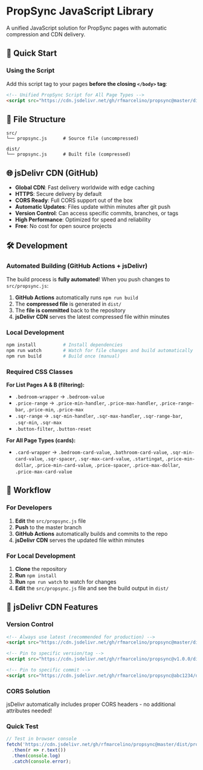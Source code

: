 # PropSync JavaScript Library

A unified JavaScript solution for PropSync pages with automatic compression and CDN delivery.

## 🚀 Quick Start

### Using the Script

Add this script tag to your pages **before the closing `</body>` tag**:

```html
<!-- Unified PropSync Script for All Page Types -->
<script src="https://cdn.jsdelivr.net/gh/rfmarcelino/propsync@master/dist/propsync.js"></script>
```

## 📁 File Structure

```
src/
└── propsync.js      # Source file (uncompressed)

dist/
└── propsync.js      # Built file (compressed)
```

## 🌐 jsDelivr CDN (GitHub)

- **Global CDN**: Fast delivery worldwide with edge caching
- **HTTPS**: Secure delivery by default
- **CORS Ready**: Full CORS support out of the box
- **Automatic Updates**: Files update within minutes after git push
- **Version Control**: Can access specific commits, branches, or tags
- **High Performance**: Optimized for speed and reliability
- **Free**: No cost for open source projects

## 🛠 Development

### Automated Building (GitHub Actions + jsDelivr)
The build process is **fully automated**! When you push changes to `src/propsync.js`:

1. **GitHub Actions** automatically runs `npm run build`
2. The **compressed file** is generated in `dist/`
3. The **file is committed** back to the repository
4. **jsDelivr CDN** serves the latest compressed file within minutes

### Local Development
```bash
npm install          # Install dependencies
npm run watch        # Watch for file changes and build automatically
npm run build        # Build once (manual)
```

### Required CSS Classes

**For List Pages A & B (filtering):**
- `.bedroom-wrapper` → `.bedroom-value`
- `.price-range` → `.price-min-handler`, `.price-max-handler`, `.price-range-bar`, `.price-min`, `.price-max`
- `.sqr-range` → `.sqr-min-handler`, `.sqr-max-handler`, `.sqr-range-bar`, `.sqr-min`, `.sqr-max`
- `.button-filter`, `.button-reset`

**For All Page Types (cards):**
- `.card-wrapper` → `.bedroom-card-value`, `.bathroom-card-value`, `.sqr-min-card-value`, `.sqr-spacer`, `.sqr-max-card-value`, `.startingat`, `.price-min-dollar`, `.price-min-card-value`, `.price-spacer`, `.price-max-dollar`, `.price-max-card-value`

## 🔄 Workflow

### For Developers
1. **Edit** the `src/propsync.js` file
2. **Push** to the master branch
3. **GitHub Actions** automatically builds and commits to the repo
4. **jsDelivr CDN** serves the updated file within minutes

### For Local Development
1. **Clone** the repository
2. **Run** `npm install`
3. **Run** `npm run watch` to watch for changes
4. **Edit** the `src/propsync.js` file and see the build output in `dist/`

## 🔧 jsDelivr CDN Features

### Version Control
```html
<!-- Always use latest (recommended for production) -->
<script src="https://cdn.jsdelivr.net/gh/rfmarcelino/propsync@master/dist/propsync.js"></script>

<!-- Pin to specific version/tag -->
<script src="https://cdn.jsdelivr.net/gh/rfmarcelino/propsync@v1.0.0/dist/propsync.js"></script>

<!-- Pin to specific commit -->
<script src="https://cdn.jsdelivr.net/gh/rfmarcelino/propsync@abc1234/dist/propsync.js"></script>
```

### CORS Solution
jsDelivr automatically includes proper CORS headers - no additional attributes needed!

### Quick Test
```javascript
// Test in browser console
fetch('https://cdn.jsdelivr.net/gh/rfmarcelino/propsync@master/dist/propsync.js')
  .then(r => r.text())
  .then(console.log)
  .catch(console.error);
```
